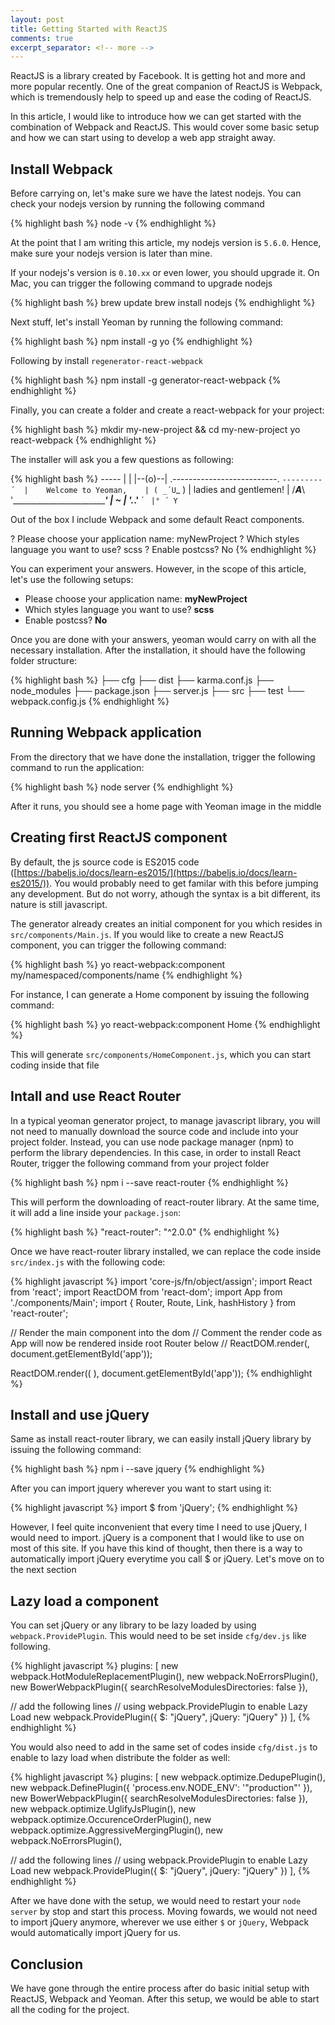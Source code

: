 ```yaml
---
layout: post
title: Getting Started with ReactJS
comments: true
excerpt_separator: <!-- more -->
---
```


ReactJS is a library created by Facebook. It is getting hot and more and more popular recently. One of the great companion of ReactJS is Webpack, which is tremendously help to speed up and ease the coding of ReactJS.

In this article, I would like to introduce how we can get started with the combination of Webpack and ReactJS. This would cover some basic setup and how we can start using to develop a web app straight away.

<!-- more -->

## Install Webpack

Before carrying on, let's make sure we have the latest nodejs. You can check your nodejs version by running the following command

{% highlight bash %}
node -v
{% endhighlight %}

At the point that I am writing this article, my nodejs version is ``5.6.0``. Hence, make sure your nodejs version is later than mine.

If your nodejs's version is ``0.10.xx`` or even lower, you should upgrade it. On Mac, you can trigger the following command to upgrade nodejs

{% highlight bash %}
brew update
brew install nodejs
{% endhighlight %}

Next stuff, let's install Yeoman by running the following command:

{% highlight bash %}
npm install -g yo
{% endhighlight %}

Following by install ``regenerator-react-webpack``

{% highlight bash %}
npm install -g generator-react-webpack
{% endhighlight %}

Finally, you can create a folder and create a react-webpack for your project:

{% highlight bash %}
mkdir my-new-project && cd my-new-project
yo react-webpack
{% endhighlight %}

The installer will ask you a few questions as following:

{% highlight bash %}
     _-----_
    |       |
    |--(o)--|   .--------------------------.
   `---------´  |    Welcome to Yeoman,    |
    ( _´U`_ )   |   ladies and gentlemen!  |
    /___A___\   '__________________________'
     |  ~  |
   __'.___.'__
 ´   `  |° ´ Y `

Out of the box I include Webpack and some default React components.

? Please choose your application name: myNewProject
? Which styles language you want to use? scss
? Enable postcss? No
{% endhighlight %}

You can experiment your answers. However, in the scope of this article, let's use the following setups:

- Please choose your application name: __myNewProject__
- Which styles language you want to use? __scss__
- Enable postcss? __No__

Once you are done with your answers, yeoman would carry on with all the necessary installation. After the installation, it should have the following folder structure:

{% highlight bash %}
├── cfg
├── dist
├── karma.conf.js
├── node_modules
├── package.json
├── server.js
├── src
├── test
└── webpack.config.js
{% endhighlight %}

## Running Webpack application

From the directory that we have done the installation, trigger the following command to run the application:

{% highlight bash %}
node server
{% endhighlight %}

After it runs, you should see a home page with Yeoman image in the middle

## Creating first ReactJS component

By default, the js source code is ES2015 code ([https://babeljs.io/docs/learn-es2015/](https://babeljs.io/docs/learn-es2015/)). You would probably need to get familar with this before jumping any development. But do not worry, athough the syntax is a bit different, its nature is still javascript.

The generator already creates an initial component for you which resides in ``src/components/Main.js``. If you would like to create a new ReactJS component, you can trigger the following command:

{% highlight bash %}
yo react-webpack:component my/namespaced/components/name
{% endhighlight %}

For instance, I can generate a Home component by issuing the following command:

{% highlight bash %}
yo react-webpack:component Home
{% endhighlight %}

This will generate ``src/components/HomeComponent.js``, which you can start coding inside that file

## Intall and use React Router

In a typical yeoman generator project, to manage javascript library, you will not need to manually download the source code and include into your project folder. Instead, you can use node package manager (npm) to perform the library dependencies. In this case, in order to install React Router, trigger the following command from your project folder

{% highlight bash %}
npm i --save react-router
{% endhighlight %}

This will perform the downloading of react-router library. At the same time, it will add a line inside your ``package.json``:

{% highlight bash %}
"react-router": "^2.0.0"
{% endhighlight %}

Once we have react-router library installed, we can replace the code inside ``src/index.js`` with the following code:

{% highlight javascript %}
import 'core-js/fn/object/assign';
import React from 'react';
import ReactDOM from 'react-dom';
import App from './components/Main';
import { Router, Route, Link, hashHistory } from 'react-router';

// Render the main component into the dom
// Comment the render code as App will now be rendered inside root Router below
// ReactDOM.render(<App />, document.getElementById('app'));

ReactDOM.render((
  <Router history={hashHistory}>
    <Route path="/" component={App} />
  </Router>
), document.getElementById('app'));
{% endhighlight %}

## Install and use jQuery

Same as install react-router library, we can easily install jQuery library by issuing the following command:

{% highlight bash %}
npm i --save jquery
{% endhighlight %}

After you can import jquery wherever you want to start using it:

{% highlight javascript %}
import $ from 'jQuery';
{% endhighlight %}

However, I feel quite inconvenient that every time I need to use jQuery, I would need to import. jQuery is a component that I would like to use on most of this site. If you have this kind of thought, then there is a way to automatically import jQuery everytime you call $ or jQuery. Let's move on to the next section

## Lazy load a component

You can set jQuery or any library to be lazy loaded by using ``webpack.ProvidePlugin``. This would need to be set inside ``cfg/dev.js`` like following.

{% highlight javascript %}
plugins: [
  new webpack.HotModuleReplacementPlugin(),
  new webpack.NoErrorsPlugin(),
  new BowerWebpackPlugin({
    searchResolveModulesDirectories: false
  }),

  // add the following lines
  // using webpack.ProvidePlugin to enable Lazy Load
  new webpack.ProvidePlugin({
    $: "jQuery",
    jQuery: "jQuery"
  })
],
{% endhighlight %}

You would also need to add in the same set of codes inside ``cfg/dist.js`` to enable to lazy load when distribute the folder as well:

{% highlight javascript %}
plugins: [
  new webpack.optimize.DedupePlugin(),
  new webpack.DefinePlugin({
    'process.env.NODE_ENV': '"production"'
  }),
  new BowerWebpackPlugin({
    searchResolveModulesDirectories: false
  }),
  new webpack.optimize.UglifyJsPlugin(),
  new webpack.optimize.OccurenceOrderPlugin(),
  new webpack.optimize.AggressiveMergingPlugin(),
  new webpack.NoErrorsPlugin(),

  // add the following lines
  // using webpack.ProvidePlugin to enable Lazy Load
  new webpack.ProvidePlugin({
    $: "jQuery",
    jQuery: "jQuery"
  })
],
{% endhighlight %}

After we have done with the setup, we would need to restart your ``node server`` by stop and start this process. Moving fowards, we would not need to import jQuery anymore, wherever we use either ``$`` or ``jQuery``, Webpack would automatically import jQuery for us.

## Conclusion

We have gone through the entire process after do basic initial setup with ReactJS, Webpack and Yeoman. After this setup, we would be able to start all the coding for the project.

